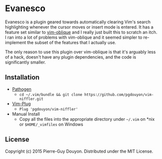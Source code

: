 Evanesco
========

Evanesco is a plugin geared towards automatically clearing Vim's search
highlighting whenever the cursor moves or insert mode is entered.  It has a
feature set similar to [vim-oblique][] and I really just built this to scratch
an itch.  I ran into a lot of problems with vim-oblique and it seemed simpler to
re-implement the subset of the features that I actually use.

The only reason to use this plugin over vim-oblique is that it's arguably less
of a hack, doesn't have any plugin dependencies, and the code is significantly
smaller.

Installation
------------

* [Pathogen][]
    * `cd ~/.vim/bundle && git clone https://github.com/pgdouyon/vim-niffler.git`
* [Vim-Plug][]
    * `Plug 'pgdouyon/vim-niffler'`
* Manual Install
    * Copy all the files into the appropriate directory under `~/.vim` on \*nix or
      `$HOME/_vimfiles` on Windows

License
-------

Copyright (c) 2015 Pierre-Guy Douyon.  Distributed under the MIT License.


[vim-oblique]: https://github.com/junegunn/vim-oblique
[Pathogen]: https://github.com/tpope/vim-pathogen
[Vim-Plug]: https://github.com/junegunn/vim-plug
